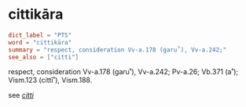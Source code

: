 # cittikāra

``` toml
dict_label = "PTS"
word = "cittikāra"
summary = "respect, consideration Vv-a.178 (garu˚), Vv-a.242;"
see_also = ["citti"]
```

respect, consideration Vv\-a.178 (garu˚), Vv\-a.242; Pv\-a.26; Vb.371 (a˚); Vism.123 (cittī˚), Vism.188.

see *[citti](citti.md)*

